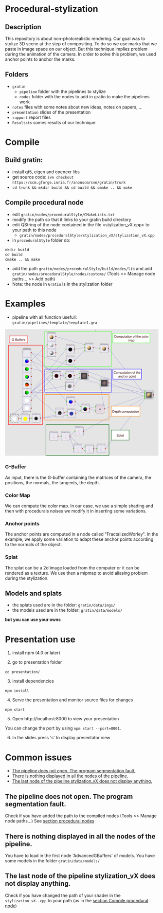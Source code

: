 # Procedural-stylization

## Description

This repository is about non-photorealistic rendering. Our goal was to stylize 3D scene at the step of compositing. To do so we use marks that we paste in image space on our object. But this technique implies problem during the animation of the camera. In order to solve this problem, we used anchor points to anchor the marks.

## Folders

* ```gratin```
    * ```pipeline``` folder with the pipelines to stylize
    * ```nodes``` folder with the nodes to add in gratin to make the pipelines work
* ```notes``` files with some notes about new ideas, notes on papers, ...
* ```presentation``` slides of the presentation
* ```rapport``` report files
* ```Resultats``` somes results of our technique


# Compile

## Build gratin:
* install qt5, eigen and openexr libs
* get source code: ```svn checkout https://scm.gforge.inria.fr/anonscm/svn/gratin/trunk```
* ```cd trunk && mkdir build && cd build && cmake .. && make```

## Compile procedural node
* edit ```gratin/nodes/proceduralStyle/CMakeLists.txt```
* modify the path so that it links to your gratin build directory
* edit QString  of the node contained in the file <stylization_vX.cpp> to your path to this node
    * ```gratin/nodes/proceduralStyle/stylization_vX/stylization_vX.cpp```
* in ```proceduralStyle``` folder do:
```
mkdir build
cd build
cmake .. && make
```

* add the path ```gratin/nodes/proceduralStyle/build/nodes/lib``` and add ```gratin/nodes/proceduralStyle/nodes/customs/``` (Tools >> Manage node paths... >> Add path)
* Note: the node in ```Gratin``` is in the stylization folder



# Examples

* pipeline with all function usefull: ```gratin/pipelines/template/template1.gra```

![](notes/pipelineExplain.png)

### G-Buffer
As input, there is the G-buffer containing the matrices of the camera, the positions, the normals, the tangents, the depth.


### Color Map
We can compute the color map. In our case, we use a simple shading and then with procedurals noises we modify it in inserting some variations.   

### Anchor points

The anchor points are computed in a node called "FractalizedWorley". In the example, we apply some variation to adapt these anchor points according to the normals of the object.

### Splat

The splat can be a 2d image loaded from the computer or it can be rendered as a texture. We use then a mipmap to avoid aliasing problem during the stylization.

## Models and splats

* the splats used are in the folder: ```gratin/data/imgs/```
* the models used are in the folder: ```gratin/data/models/```

**but you can use your owns**


# Presentation use


1. install npm (4.0 or later)

2. go to presentation folder

```cd presentation/```

3. Install dependencies

```npm install```

4. Serve the presentation and monitor source files for changes

```npm start```


5. Open http://localhost:8000 to view your presentation

You can change the port by using ```npm start --port=8001.```

6. In the slides press 's' to display presentator view


# Common issues

* [The pipeline does not open. The program segmentation fault.](#the-pipeline-does-not-open-the-program-segmentation-fault)
* [There is nothing displayed in all the nodes of the pipeline.](#there-is-nothing-displayed-in-all-the-nodes-of-the-pipeline)
* [The last node of the pipeline stylization_vX does not display anything.](#the-last-node-of-the-pipeline-stylization_vX-does-not-display-anything)

## The pipeline does not open. The program segmentation fault.

Check if you have added the path to the compiled nodes (Tools >> Manage node paths...) See [section procedural nodes](#compile-procedural-node)

## There is nothing displayed in all the nodes of the pipeline.

You have to load in the first node 'AdvancedGBuffers' of models. You have some models in the folder  ```gratin/data/models/```

## The last node of the pipeline stylization_vX does not display anything.

Check if you have changed the path of your shader in the ```stylization_vX..cpp``` to your path (as in the [section Compile procedural node](#compile-procedural-node))
